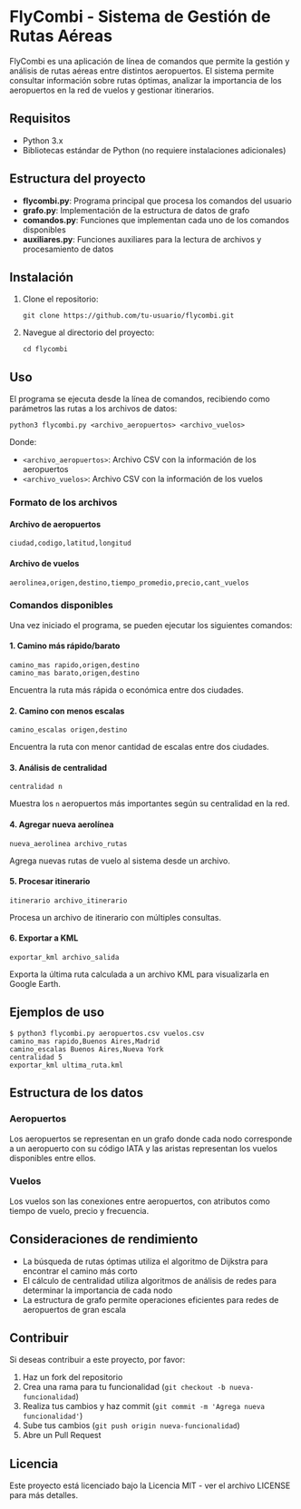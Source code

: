 # FlyCombi - Sistema de Gestión de Rutas Aéreas

FlyCombi es una aplicación de línea de comandos que permite la gestión y análisis de rutas aéreas entre distintos aeropuertos. El sistema permite consultar información sobre rutas óptimas, analizar la importancia de los aeropuertos en la red de vuelos y gestionar itinerarios.

## Requisitos

- Python 3.x
- Bibliotecas estándar de Python (no requiere instalaciones adicionales)

## Estructura del proyecto

- **flycombi.py**: Programa principal que procesa los comandos del usuario
- **grafo.py**: Implementación de la estructura de datos de grafo
- **comandos.py**: Funciones que implementan cada uno de los comandos disponibles
- **auxiliares.py**: Funciones auxiliares para la lectura de archivos y procesamiento de datos

## Instalación

1. Clone el repositorio:
   ```
   git clone https://github.com/tu-usuario/flycombi.git
   ```

2. Navegue al directorio del proyecto:
   ```
   cd flycombi
   ```

## Uso

El programa se ejecuta desde la línea de comandos, recibiendo como parámetros las rutas a los archivos de datos:

```
python3 flycombi.py <archivo_aeropuertos> <archivo_vuelos>
```

Donde:
- `<archivo_aeropuertos>`: Archivo CSV con la información de los aeropuertos
- `<archivo_vuelos>`: Archivo CSV con la información de los vuelos

### Formato de los archivos

#### Archivo de aeropuertos
```
ciudad,codigo,latitud,longitud
```

#### Archivo de vuelos
```
aerolinea,origen,destino,tiempo_promedio,precio,cant_vuelos
```

### Comandos disponibles

Una vez iniciado el programa, se pueden ejecutar los siguientes comandos:

#### 1. Camino más rápido/barato
```
camino_mas rapido,origen,destino
camino_mas barato,origen,destino
```
Encuentra la ruta más rápida o económica entre dos ciudades.

#### 2. Camino con menos escalas
```
camino_escalas origen,destino
```
Encuentra la ruta con menor cantidad de escalas entre dos ciudades.

#### 3. Análisis de centralidad
```
centralidad n
```
Muestra los `n` aeropuertos más importantes según su centralidad en la red.

#### 4. Agregar nueva aerolínea
```
nueva_aerolinea archivo_rutas
```
Agrega nuevas rutas de vuelo al sistema desde un archivo.

#### 5. Procesar itinerario
```
itinerario archivo_itinerario
```
Procesa un archivo de itinerario con múltiples consultas.

#### 6. Exportar a KML
```
exportar_kml archivo_salida
```
Exporta la última ruta calculada a un archivo KML para visualizarla en Google Earth.

## Ejemplos de uso

```
$ python3 flycombi.py aeropuertos.csv vuelos.csv
camino_mas rapido,Buenos Aires,Madrid
camino_escalas Buenos Aires,Nueva York
centralidad 5
exportar_kml ultima_ruta.kml
```

## Estructura de los datos

### Aeropuertos
Los aeropuertos se representan en un grafo donde cada nodo corresponde a un aeropuerto con su código IATA y las aristas representan los vuelos disponibles entre ellos.

### Vuelos
Los vuelos son las conexiones entre aeropuertos, con atributos como tiempo de vuelo, precio y frecuencia.

## Consideraciones de rendimiento

- La búsqueda de rutas óptimas utiliza el algoritmo de Dijkstra para encontrar el camino más corto
- El cálculo de centralidad utiliza algoritmos de análisis de redes para determinar la importancia de cada nodo
- La estructura de grafo permite operaciones eficientes para redes de aeropuertos de gran escala

## Contribuir

Si deseas contribuir a este proyecto, por favor:
1. Haz un fork del repositorio
2. Crea una rama para tu funcionalidad (`git checkout -b nueva-funcionalidad`)
3. Realiza tus cambios y haz commit (`git commit -m 'Agrega nueva funcionalidad'`)
4. Sube tus cambios (`git push origin nueva-funcionalidad`)
5. Abre un Pull Request

## Licencia

Este proyecto está licenciado bajo la Licencia MIT - ver el archivo LICENSE para más detalles.
